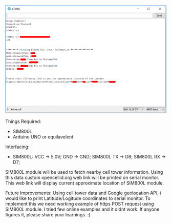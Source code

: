 <img src="https://github.com/AnandVetcha/HackerBox/blob/master/Box16/Pictures/SerialOutput.PNG" alt="Tracker Location">

Things Required:
- SIM800L
- Arduino UNO or equilavelent

Interfacing:
- SIM800L:
VCC -> 5.0V;
GND -> GND;
SIM800L TX -> D8;
SIM800L RX -> D7;

SIM800L module will be used to fetch nearby cell tower information. Using this data custom opencellid.org web link will be printed on serial monitor. This web link will display current approximate location of SIM800L module.

Future Improvements: Using cell tower data and Google geolocation API, i would like to print Latitude/Logitude coordinates to serial monitor. To implement this we need working example of https POST request using SIM800L module. I tried few online examples and it didnt work. If anyone figures it, please share your learnings. :)
